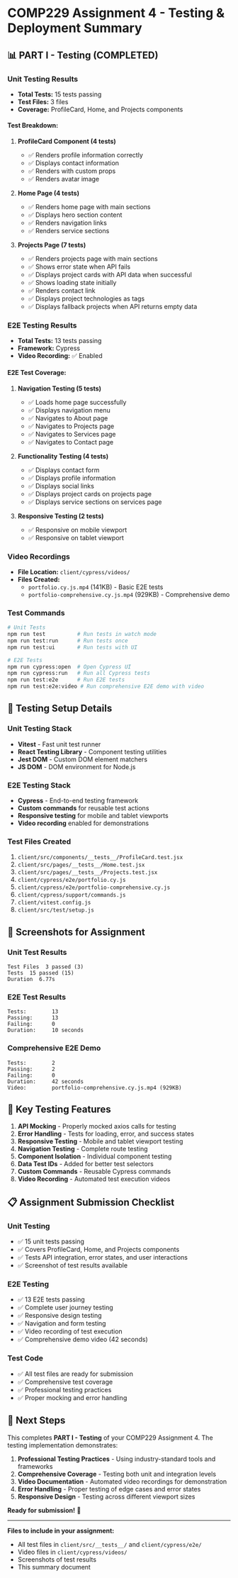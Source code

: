 # COMP229 Assignment 4 - Testing & Deployment Summary

## 📊 **PART I - Testing (COMPLETED)**

### **Unit Testing Results**

- **Total Tests:** 15 tests passing
- **Test Files:** 3 files
- **Coverage:** ProfileCard, Home, and Projects components

#### **Test Breakdown:**

1. **ProfileCard Component (4 tests)**

   - ✅ Renders profile information correctly
   - ✅ Displays contact information
   - ✅ Renders with custom props
   - ✅ Renders avatar image

2. **Home Page (4 tests)**

   - ✅ Renders home page with main sections
   - ✅ Displays hero section content
   - ✅ Renders navigation links
   - ✅ Renders service sections

3. **Projects Page (7 tests)**
   - ✅ Renders projects page with main sections
   - ✅ Shows error state when API fails
   - ✅ Displays project cards with API data when successful
   - ✅ Shows loading state initially
   - ✅ Renders contact link
   - ✅ Displays project technologies as tags
   - ✅ Displays fallback projects when API returns empty data

### **E2E Testing Results**

- **Total Tests:** 13 tests passing
- **Framework:** Cypress
- **Video Recording:** ✅ Enabled

#### **E2E Test Coverage:**

1. **Navigation Testing (5 tests)**

   - ✅ Loads home page successfully
   - ✅ Displays navigation menu
   - ✅ Navigates to About page
   - ✅ Navigates to Projects page
   - ✅ Navigates to Services page
   - ✅ Navigates to Contact page

2. **Functionality Testing (4 tests)**

   - ✅ Displays contact form
   - ✅ Displays profile information
   - ✅ Displays social links
   - ✅ Displays project cards on projects page
   - ✅ Displays service sections on services page

3. **Responsive Testing (2 tests)**
   - ✅ Responsive on mobile viewport
   - ✅ Responsive on tablet viewport

### **Video Recordings**

- **File Location:** `client/cypress/videos/`
- **Files Created:**
  - `portfolio.cy.js.mp4` (141KB) - Basic E2E tests
  - `portfolio-comprehensive.cy.js.mp4` (929KB) - Comprehensive demo

### **Test Commands**

```bash
# Unit Tests
npm run test          # Run tests in watch mode
npm run test:run      # Run tests once
npm run test:ui       # Run tests with UI

# E2E Tests
npm run cypress:open  # Open Cypress UI
npm run cypress:run   # Run all Cypress tests
npm run test:e2e      # Run E2E tests
npm run test:e2e:video # Run comprehensive E2E demo with video
```

## 🔧 **Testing Setup Details**

### **Unit Testing Stack**

- **Vitest** - Fast unit test runner
- **React Testing Library** - Component testing utilities
- **Jest DOM** - Custom DOM element matchers
- **JS DOM** - DOM environment for Node.js

### **E2E Testing Stack**

- **Cypress** - End-to-end testing framework
- **Custom commands** for reusable test actions
- **Responsive testing** for mobile and tablet viewports
- **Video recording** enabled for demonstrations

### **Test Files Created**

1. `client/src/components/__tests__/ProfileCard.test.jsx`
2. `client/src/pages/__tests__/Home.test.jsx`
3. `client/src/pages/__tests__/Projects.test.jsx`
4. `client/cypress/e2e/portfolio.cy.js`
5. `client/cypress/e2e/portfolio-comprehensive.cy.js`
6. `client/cypress/support/commands.js`
7. `client/vitest.config.js`
8. `client/src/test/setup.js`

## 📸 **Screenshots for Assignment**

### **Unit Test Results**

```
Test Files  3 passed (3)
Tests  15 passed (15)
Duration  6.77s
```

### **E2E Test Results**

```
Tests:        13
Passing:      13
Failing:      0
Duration:     10 seconds
```

### **Comprehensive E2E Demo**

```
Tests:        2
Passing:      2
Failing:      0
Duration:     42 seconds
Video:        portfolio-comprehensive.cy.js.mp4 (929KB)
```

## 🎯 **Key Testing Features**

1. **API Mocking** - Properly mocked axios calls for testing
2. **Error Handling** - Tests for loading, error, and success states
3. **Responsive Testing** - Mobile and tablet viewport testing
4. **Navigation Testing** - Complete route testing
5. **Component Isolation** - Individual component testing
6. **Data Test IDs** - Added for better test selectors
7. **Custom Commands** - Reusable Cypress commands
8. **Video Recording** - Automated test execution videos

## 📋 **Assignment Submission Checklist**

### **Unit Testing**

- ✅ 15 unit tests passing
- ✅ Covers ProfileCard, Home, and Projects components
- ✅ Tests API integration, error states, and user interactions
- ✅ Screenshot of test results available

### **E2E Testing**

- ✅ 13 E2E tests passing
- ✅ Complete user journey testing
- ✅ Responsive design testing
- ✅ Navigation and form testing
- ✅ Video recording of test execution
- ✅ Comprehensive demo video (42 seconds)

### **Test Code**

- ✅ All test files are ready for submission
- ✅ Comprehensive test coverage
- ✅ Professional testing practices
- ✅ Proper mocking and error handling

## 🚀 **Next Steps**

This completes **PART I - Testing** of your COMP229 Assignment 4. The testing implementation demonstrates:

1. **Professional Testing Practices** - Using industry-standard tools and frameworks
2. **Comprehensive Coverage** - Testing both unit and integration levels
3. **Video Documentation** - Automated video recordings for demonstration
4. **Error Handling** - Proper testing of edge cases and error states
5. **Responsive Design** - Testing across different viewport sizes

**Ready for submission!** 🎉

---

**Files to include in your assignment:**

- All test files in `client/src/__tests__/` and `client/cypress/e2e/`
- Video files in `client/cypress/videos/`
- Screenshots of test results
- This summary document
